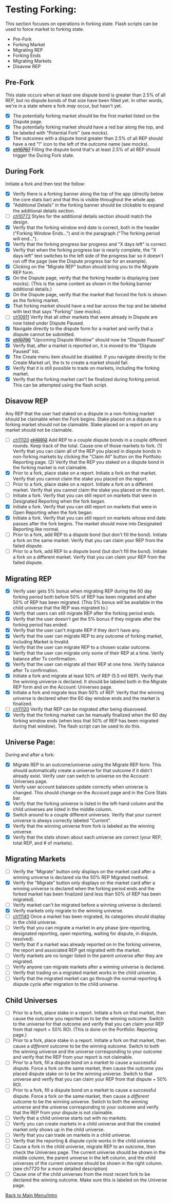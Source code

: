 # Testing Forking:

This section focuses on operations in forking state. Flash scripts can be used to force market to forking state.

  * Pre-Fork
  * Forking Market
  * Migrating REP
  * Forking Ends
  * Migrating Markets
  * Disavow REP

## Pre-Fork

This state occurs when at least one dispute bond is greater than 2.5% of all REP, but no dispute bonds of that size have been filled yet. In other words, we're in a state where a fork _may_ occur, but hasn't yet.

- [x] The potentially forking market should be the first market listed on the Dispute page.
- [x] The potentially forking market should have a red bar along the top, and be labeled with "Potential Fork" (see mocks).
- [x] The outcomes with a dispute bond greater than 2.5% of all REP should have a red "!" icon to the left of the outcome name (see mocks).
- [x] ~~[ch10767](https://app.clubhouse.io/augur/story/10767/fork-not-caused-when-2-5-rep-dispute-bond-filled)~~ Filling the dispute bond that's at least 2.5% of all REP should trigger the During Fork state.

## During Fork

Initiate a fork and then test the follow:

- [x] Verify there is a forking banner along the top of the app (directly below the core stats bar) and that this is visible throughout the whole app.
- [x] "Additional Details" in the forking banner should be clickable to expand the additional details section.
- [ ] [ch10772](https://app.clubhouse.io/augur/story/10772/design-for-forking-additional-details-needs-to-be-adjusted) Styles for the additional details section should match the design.
- [x] Verify that the forking window end date is correct, both in the header ("Forking Window Ends...") and in the paragraph ("The forking period will end...").
- [x] Verify that the forking progress bar progress and "X days left" is correct.
- [x] Verfiy that when the forking progress bar is nearly complete, the "X days left" text switches to the left side of the progress bar so it doesn't run off the page (see the Dispute progress bar for an example).
- [x] Clicking on the "Migrate REP" button should bring you to the Migrate REP form.
- [x] On the Dispute page, verify that the forking header is displaying (see mocks). (This is the same content as shown in the forking banner additional details.)
- [x] On the Dispute page, verify that the market that forced the fork is shown as the forking market.
- [x] That forking market should have a red bar across the top and be labeled with text that says "Forking" (see mocks).
- [ ] [ch10911](https://app.clubhouse.io/augur/story/10911/markets-that-were-in-dispute-don-t-move-down-to-dispute-paused) Verify that all other markets that were already in Dispute are now listed under Dispute Paused.
- [x] Navigate directly to the dispute form for a market and verify that a dispute cannot be submitted.
- [x] ~~[ch10790](https://app.clubhouse.io/augur/story/10790/upcoming-dispute-window-should-change-to-dispute-paused-during-and-after-a-fork)~~ "Upcoming Dispute Window" should now be "Dispute Paused"
- [x] Verify that, after a market is reported on, it is moved to the "Dispute Paused" list.
- [x] The Create menu item should be disabled. If you navigate directly to the Create Market url, the tx to create a market should fail.
- [x] Verify that it is still possible to trade on markets, including the forking market.
- [x] Verify that the forking market can't be finalized during forking period. This can be attempted using the flash script.

## Disavow REP

Any REP that the user had staked on a dispute in a non-forking market should be claimable when the Fork begins. Stake placed on a dispute in a forking market should not be claimable. Stake placed on a report on any market should not be claimable.

- [ ] [ch11120](https://app.clubhouse.io/augur/story/11120/for-disavowinig-crowdsourcers-clicking-claim-does-not-bring-up-a-tx-dialogue) ~~[ch10912](https://app.clubhouse.io/augur/story/10912/can-t-claim-disavow-rep)~~ Add REP to a couple dispute bonds in a couple different rounds. Keep track of the total. Cause one of those markets to fork. (1) Verify that you can claim all of the REP you placed in dispute bonds in non-forking markets by clicking the "Claim All" button on the Portfolio: Reporting page. (2) Verify that the REP you staked on a dispute bond in the forking market is not claimable.
- [x] Prior to a fork, place stake on a report. Initiate a fork on that market. Verify that you cannot claim the stake you placed on the report.
- [ ] Prior to a fork, place stake on a report. Initiate a fork on a different market. Verify that you cannot claim the stake you placed on the report.
- [ ] Initiate a fork. Verify that you can still report on markets that were in Designated Reporting when the fork began.
- [x] Initiate a fork. Verify that you can still report on markets that were in Open Reporting when the fork began.
- [x] Initiate a fork. Verify that you can still report on markets whose end date passes after the fork begins. The market should move into Designated Reporting like normal.
- [ ] Prior to a fork, add REP to a dispute bond (but don't fill the bond). Initiate a fork on the same market. Verify that you can claim your REP from the failed dispute.
- [ ] Prior to a fork, add REP to a dispute bond (but don't fill the bond). Initiate a fork on a different market. Verify that you can claim your REP from the failed dispute.

## Migrating REP

- [x] Verify user gets 5% bonus when migrating REP during the 60 day forking period both before 50% of REP has been migrated and after 50% of REP has been migrated. (This 5% bonus will be available in the child universe that the REP was migrated to.)
- [x] Verify that users can still migrate REP after the forking period ends.
- [x] Verify that the user doesn't get the 5% bonus if they migrate after the forking period has ended.
- [x] Verify that the user can't migrate REP if they don't have any.
- [x] Verify that the user can migrate REP to any outcome of forking market, including Market is Invalid.
- [x] Verify that the user can migrate REP to a chosen scalar outcome.
- [x] Verify that the user can migrate only some of their REP at a time. Verify balance after Tx confirmation.
- [x] Verify that the user can migrate all their REP at one time. Verify balance after Tx confirmation.
- [x] Initiate a fork and migrate at least 50% of REP (5.5 mil REP). Verify that the winning universe is declared. It should be labeled both in the Migrate REP form and on the Account: Universes page.
- [x] Initiate a fork and migrate less than 50% of REP. Verify that the winning universe is declared when the 60 day window ends and the market is finalized.
- [ ] [ch11120](https://app.clubhouse.io/augur/story/11120/for-disavowinig-crowdsourcers-clicking-claim-does-not-bring-up-a-tx-dialogue) Verify that REP can be migrated after being disavowed.
- [x] Verify that the forking market can be manually finalized when the 60 day forking window ends (when less that 50% of REP has been migrated during that window). The flash script can be used to do this.

## Universe Page:

During and after a fork:

- [x] Migrate REP to an outcome/universe using the Migrate REP form. This should automatically create a universe for that outcome if it didn't already exist. Verify user can switch to universe on the Account: Universes page.
- [x] Verify user account balances update correctly when universe is changed. This should change on the Account page and in the Core Stats bar.
- [x] Verify that the forking universe is listed in the left-hand column and the child universes are listed in the middle column.
- [x] Switch around to a couple different universes. Verify that your current universe is always correctly labeled "Current".
- [x] Verify that the winning universe from fork is labeled as the winning universe.
- [x] Verify that the stats shown about each universe are correct (your REP, total REP, and # of markets).

## Migrating Markets

- [ ] Verify the "Migrate" button only displays on the market card after a winning universe is declared via the 50% REP Migrated method.
- [x] Verify the "Migrate" button only displays on the market card after a winning universe is declared when the forking period ends and the forked market has been finalized (and less than 50% of REP has been migrated).
- [ ] Verify market can't be migrated before a winning universe is declared.
- [x] Verify markets only migrate to the winning universe.
- [ ] [ch11140](https://app.clubhouse.io/augur/story/11140/when-markets-are-migrated-categories-do-not-show-up-in-child-universe) Once a market has been migrated, its categories should display in the child universe.
- [ ] Verify that you can migrate a market in any phase (pre-reporting, designated reporting, open reporting, waiting for dispute, in dispute, resolved).
- [ ] Verify that if a market was already reported on in the forking universe, the report and associated REP get migrated with the market.
- [ ] Verify markets are no longer listed in the parent universe after they are migrated.
- [ ] Verify anyone can migrate markets after a winning universe is declared.
- [ ] Verify that trading on a migrated market works in the child universe.
- [ ] Verify that the migrated market can go through the normal reporting & dispute cycle after migration to the child universe.

## Child Universes

- [ ] Prior to a fork, place stake in a report. Initiate a fork on that market, then cause the outcome you reported on to be the winning outcome. Switch to the universe for that outcome and verify that you can claim your REP from that report + 50% ROI. (This is done on the Portfolio: Reporting page.)
- [ ] Prior to a fork, place stake in a report. Initiate a fork on that market, then cause a _different_ outcome to be the winning outcome. Switch to both the winning universe and the universe corresponding to your outcome and verify that the REP from your report is not claimable.
- [ ] Prior to a fork, fill a dispute bond on a market to cause a successful dispute. Force a fork on the same market, then cause the outcome you placed dispute stake on to be the winning universe. Switch to that universe and verify that you can claim your REP from that dispute + 50% ROI.
- [ ] Prior to a fork, fill a dispute bond on a market to cause a successful dispute. Force a fork on the same market, then cause a _different_ outcome to be the winning universe. Switch to both the winning universe and the universe corresponding to your outcome and verify that the REP from your dispute is not claimable.
- [ ] Verify that a child universe starts out with no markets.
- [ ] Verify you can create markets in a child universe and that the created market only shows up in the child universe.
- [ ] Verify that you can trade on markets in a child universe.
- [ ] Verify that the reporting & dispute cycle works in the child universe.
- [ ] Cause a fork in the child universe, migrate REP to an outcome, then check the Universes page. The current universe should be shown in the middle column, the parent universe in the left column, and the child universes of the current universe should be shown in the right column. (see ch7720 for a more detailed description)
- [ ] Cause one of the child universes from the most recent fork to be declared the winning outcome. Make sure this is labeled on the Universe page.

[Back to Main Menu/Intro](https://github.com/AugurProject/augur-walkthrough/)
